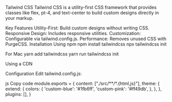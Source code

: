 Tailwind CSS
Tailwind CSS is a utility-first CSS framework that provides classes like flex, pt-4, and text-center to build custom designs directly in your markup.

Key Features
Utility-First: Build custom designs without writing CSS.
Responsive Design: Includes responsive utilities.
Customization: Configurable via tailwind.config.js.
Performance: Removes unused CSS with PurgeCSS.
Installation
Using npm
npm install tailwindcss
npx tailwindcss init

For Mac
yarn add tailwindcss
yarn run tailwindcss init

Using a CDN 
<link href="https://unpkg.com/tailwindcss@latest/dist/tailwind.min.css" rel="stylesheet">
Configuration
Edit tailwind.config.js:

js
Copy code
module.exports = {
  content: ["./src/**/*.{html,js}"],
  theme: {
    extend: {
      colors: {
        'custom-blue': '#1fb6ff',
        'custom-pink': '#ff49db',
      },
    },
  },
  plugins: [],
}
